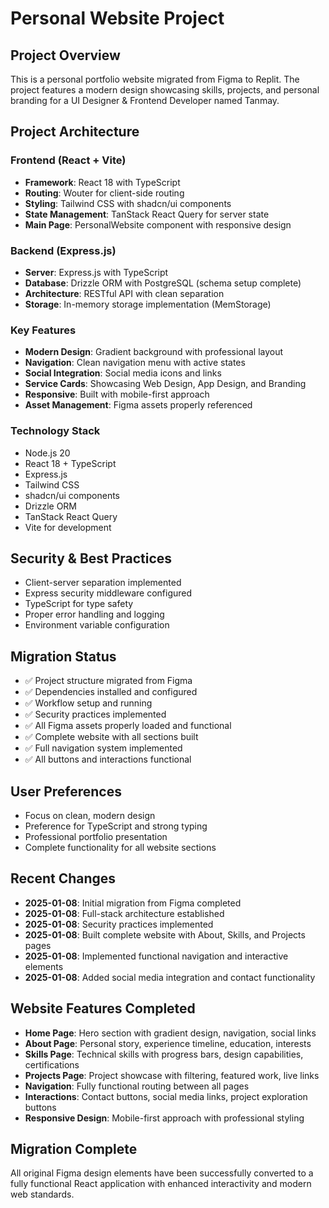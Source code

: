 # Personal Website Project

## Project Overview
This is a personal portfolio website migrated from Figma to Replit. The project features a modern design showcasing skills, projects, and personal branding for a UI Designer & Frontend Developer named Tanmay.

## Project Architecture

### Frontend (React + Vite)
- **Framework**: React 18 with TypeScript
- **Routing**: Wouter for client-side routing
- **Styling**: Tailwind CSS with shadcn/ui components
- **State Management**: TanStack React Query for server state
- **Main Page**: PersonalWebsite component with responsive design

### Backend (Express.js)
- **Server**: Express.js with TypeScript
- **Database**: Drizzle ORM with PostgreSQL (schema setup complete)
- **Architecture**: RESTful API with clean separation
- **Storage**: In-memory storage implementation (MemStorage)

### Key Features
- **Modern Design**: Gradient background with professional layout
- **Navigation**: Clean navigation menu with active states
- **Social Integration**: Social media icons and links
- **Service Cards**: Showcasing Web Design, App Design, and Branding
- **Responsive**: Built with mobile-first approach
- **Asset Management**: Figma assets properly referenced

### Technology Stack
- Node.js 20
- React 18 + TypeScript
- Express.js
- Tailwind CSS
- shadcn/ui components
- Drizzle ORM
- TanStack React Query
- Vite for development

## Security & Best Practices
- Client-server separation implemented
- Express security middleware configured
- TypeScript for type safety
- Proper error handling and logging
- Environment variable configuration

## Migration Status
- ✅ Project structure migrated from Figma
- ✅ Dependencies installed and configured
- ✅ Workflow setup and running
- ✅ Security practices implemented
- ✅ All Figma assets properly loaded and functional
- ✅ Complete website with all sections built
- ✅ Full navigation system implemented
- ✅ All buttons and interactions functional

## User Preferences
- Focus on clean, modern design
- Preference for TypeScript and strong typing
- Professional portfolio presentation
- Complete functionality for all website sections

## Recent Changes
- **2025-01-08**: Initial migration from Figma completed
- **2025-01-08**: Full-stack architecture established
- **2025-01-08**: Security practices implemented
- **2025-01-08**: Built complete website with About, Skills, and Projects pages
- **2025-01-08**: Implemented functional navigation and interactive elements
- **2025-01-08**: Added social media integration and contact functionality

## Website Features Completed
- **Home Page**: Hero section with gradient design, navigation, social links
- **About Page**: Personal story, experience timeline, education, interests
- **Skills Page**: Technical skills with progress bars, design capabilities, certifications
- **Projects Page**: Project showcase with filtering, featured work, live links
- **Navigation**: Fully functional routing between all pages
- **Interactions**: Contact buttons, social media links, project exploration buttons
- **Responsive Design**: Mobile-first approach with professional styling

## Migration Complete
All original Figma design elements have been successfully converted to a fully functional React application with enhanced interactivity and modern web standards.